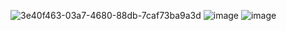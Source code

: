 ![3e40f463-03a7-4680-88db-7caf73ba9a3d](https://user-images.githubusercontent.com/81548049/163833703-5e0d37fe-729a-4f59-8953-2912209ff082.jpg)
![image](https://user-images.githubusercontent.com/81548049/163834314-cd2205d2-838f-4927-a3f2-bebca1f5a6d5.png)
![image](https://user-images.githubusercontent.com/81548049/163909626-54986f0f-5cc0-4409-8da0-58703a826854.png)
